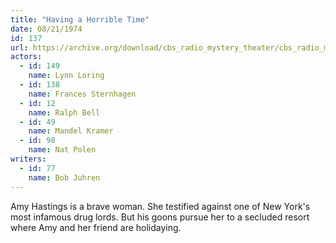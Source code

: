 ```yaml
---
title: "Having a Horrible Time"
date: 08/21/1974
id: 137
url: https://archive.org/download/cbs_radio_mystery_theater/cbs_radio_mystery_theater-0101-0150.zip/cbs_radio_mystery_theater-0101-0150%2Fcbsrmt_0137_having_a_horrible_time.mp3
actors:  
  - id: 149
    name: Lynn Loring  
  - id: 138
    name: Frances Sternhagen  
  - id: 12
    name: Ralph Bell  
  - id: 49
    name: Mandel Kramer  
  - id: 98
    name: Nat Polen
writers:  
  - id: 77
    name: Bob Juhren
---
```

Amy Hastings is a brave woman. She testified against one of New York's most infamous drug lords. But his goons pursue her to a secluded resort where Amy and her friend are holidaying.